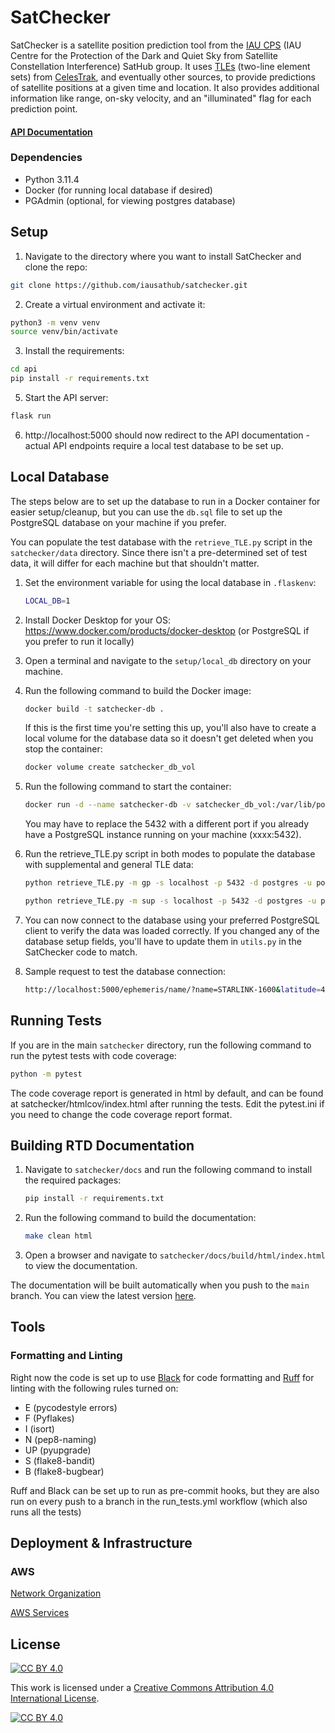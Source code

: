 # SatChecker
SatChecker is a satellite position prediction tool from the [IAU CPS](https://cps.iau.org/sathub/) (IAU Centre for the Protection of the Dark and Quiet Sky from Satellite Constellation Interference) SatHub group. It uses [TLEs](https://celestrak.org/NORAD/documentation/tle-fmt.php) (two-line element sets) from [CelesTrak](https://celestrak.org/), and eventually other sources, to provide predictions of satellite positions at a given time and location. It also provides additional information like range, on-sky velocity, and an "illuminated" flag for each prediction point.

#### [API Documentation](https://satchecker.readthedocs.io/en/latest/)

### Dependencies
* Python 3.11.4
* Docker (for running local database if desired)
* PGAdmin (optional, for viewing postgres database)

## Setup
1. Navigate to the directory where you want to install SatChecker and clone the repo:
```bash
git clone https://github.com/iausathub/satchecker.git
```
2. Create a virtual environment and activate it:
```bash
python3 -m venv venv
source venv/bin/activate
```
3. Install the requirements:
```bash
cd api
pip install -r requirements.txt
```
5. Start the API server:
```bash
flask run
```
6. http://localhost:5000 should now redirect to the API documentation - actual API endpoints require a local test database to be set up.

## Local Database
The steps below are to set up the database to run in a Docker container for easier setup/cleanup, but you can use the `db.sql` file to set up the PostgreSQL database on your machine if you prefer.

You can populate the test database with the `retrieve_TLE.py` script in the `satchecker/data` directory. Since there isn't a pre-determined set of test data, it will differ for each machine but that shouldn't matter.

1. Set the environment variable for using the local database in ```.flaskenv```:
    ```bash
    LOCAL_DB=1
    ```
2. Install Docker Desktop for your OS: https://www.docker.com/products/docker-desktop (or PostgreSQL if you prefer to run it locally)
3. Open a terminal and navigate to the `setup/local_db` directory on your machine.
4. Run the following command to build the Docker image:
   ```bash
   docker build -t satchecker-db .
   ```
   If this is the first time you're setting this up, you'll also have to create a local volume for the database data so it doesn't get deleted when you stop the container:
   ```bash
   docker volume create satchecker_db_vol
   ```
5. Run the following command to start the container:

    ```bash
    docker run -d --name satchecker-db -v satchecker_db_vol:/var/lib/postgresql/data -p 5432:5432 satchecker-db
    ```
    You may have to replace the 5432 with a different port if you already have a PostgreSQL instance running on your machine (xxxx:5432).

6. Run the retrieve_TLE.py script in both modes to populate the database with supplemental and general TLE data:

   ```bash
   python retrieve_TLE.py -m gp -s localhost -p 5432 -d postgres -u postgres -pw sat123
   ```

   ```bash
   python retrieve_TLE.py -m sup -s localhost -p 5432 -d postgres -u postgres -pw sat123
    ```

7. You can now connect to the database using your preferred PostgreSQL client to verify the data was loaded correctly. If you changed any of the database setup fields, you'll have to update them in `utils.py` in the SatChecker code to match.
8. Sample request to test the database connection:
    ```bash
    http://localhost:5000/ephemeris/name/?name=STARLINK-1600&latitude=40.1106&longitude=-88.2073&elevation=222&julian_date=2460000.1
    ```

## Running Tests
If you are in the main `satchecker` directory, run the following command to run the pytest tests with code coverage:

```bash
python -m pytest
```

The code coverage report is generated in html by default, and can be found at satchecker/htmlcov/index.html after running the tests. Edit the pytest.ini if you need to change the code coverage report format.

## Building RTD Documentation
1. Navigate to `satchecker/docs` and run the following command to install the required packages:
    ```bash
    pip install -r requirements.txt
    ```

2. Run the following command to build the documentation:
    ```bash
    make clean html
    ```
3. Open a browser and navigate to `satchecker/docs/build/html/index.html` to view the documentation.

The documentation will be built automatically when you push to the `main` branch. You can view the latest version [here](https://satchecker.readthedocs.io/en/latest/).

## Tools
### Formatting and Linting
Right now the code is set up to use [Black](https://black.readthedocs.io/en/stable/) for code formatting and [Ruff](https://docs.astral.sh/ruff/) for linting with the following rules turned on:
* E (pycodestyle errors)
* F (Pyflakes)
* I (isort)
* N (pep8-naming)
* UP (pyupgrade)
* S (flake8-bandit)
* B (flake8-bugbear)

Ruff and Black can be set up to run as pre-commit hooks, but they are also run on every push to a branch in the run_tests.yml workflow (which also runs all the tests)
## Deployment & Infrastructure

### AWS

[Network Organization](setup/aws/satchecker_AWS_network.drawio.png)

[AWS Services](setup/aws/satchecker_AWS_services.drawio.png)



## License
[![CC BY 4.0][cc-by-shield]][cc-by]

This work is licensed under a
[Creative Commons Attribution 4.0 International License][cc-by].

[![CC BY 4.0][cc-by-image]][cc-by]

[cc-by]: http://creativecommons.org/licenses/by/4.0/
[cc-by-image]: https://i.creativecommons.org/l/by/4.0/88x31.png
[cc-by-shield]: https://img.shields.io/badge/License-CC%20BY%204.0-lightgrey.svg
